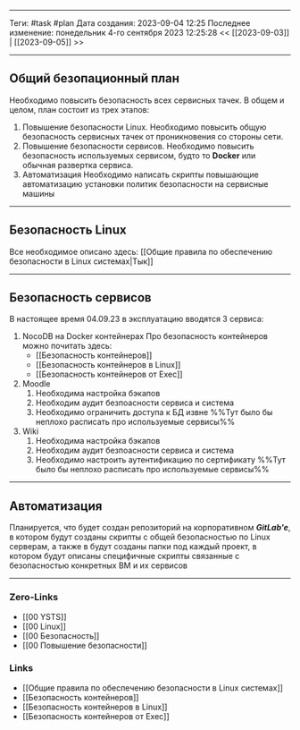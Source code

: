 ___
Теги: #task #plan 
Дата создания: 2023-09-04 12:25 
Последнее изменение: понедельник 4-го сентября 2023 12:25:28
<< [[2023-09-03]] | [[2023-09-05]] >> 
___
## Общий безопационный план


Необходимо повысить безопасность всех сервисных тачек. В общем и целом, план состоит из трех этапов:
1. Повышение безопасности Linux.
	Необходимо повысить общую безопасность сервисных тачек от проникновения со стороны сети.
2. Повышение безопасности сервисов.
	Необходимо повысить безопасность используемых сервисом, будто то **Docker** или обычная развертка сервиса.
3. Автоматизация
	Необходимо написать скрипты повышающие автоматизацию установки политик безопасности на сервисные машины

___
## Безопасность Linux

Все необходимое описано здесь: [[Общие правила по обеспечению безопасности в Linux системах|Тык]]

___
## Безопасность сервисов

В настоящее время 04.09.23 в эксплуатацию вводятся 3 сервиса:
1. NocoDB на Docker контейнерах
	Про безопасность контейнеров можно почитать здесь:
	- [[Безопасность контейнеров]]
	- [[Безопасность контейнеров в Linux]]
	- [[Безопасность контейнеров от Exec]]
2. Moodle 
	1. Необходима настройка бэкапов
	2. Необходим аудит безпоасности сервиса и система
	3. Необходимо ограничить доступа к БД извне
		%%Тут было бы неплохо расписать про используемые сервисы%%
3. Wiki	
	1. Необходима настройка бэкапов
	2. Необходим аудит безпоасности сервиса и система
	3. Необходимо настроить аутентификацию по сертификату
	%%Тут было бы неплохо расписать про используемые сервисы%%

___

## Автоматизация

Планируется, что будет создан репозиторий на корпоративном ***GitLab'e***, в котором будут созданы скрипты с общей безопасностью по Linux серверам, а также в будут созданы папки под каждый проект, в котором будут описаны специфичные скрипты связанные с безопасностью конкретных ВМ и их сервисов

---
### Zero-Links
- [[00 YSTS]]
- [[00 Linux]]
- [[00 Безопасность]]
- [[00 Повышение безопасности]]

### Links
- [[Общие правила по обеспечению безопасности в Linux системах]]
- [[Безопасность контейнеров]]
- [[Безопасность контейнеров в Linux]]
- [[Безопасность контейнеров от Exec]]
